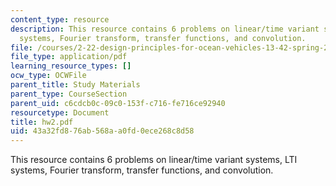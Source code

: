 ```yaml
---
content_type: resource
description: This resource contains 6 problems on linear/time variant systems, LTI
  systems, Fourier transform, transfer functions, and convolution.
file: /courses/2-22-design-principles-for-ocean-vehicles-13-42-spring-2005/43a32fd876ab568aa0fd0ece268c8d58_hw2.pdf
file_type: application/pdf
learning_resource_types: []
ocw_type: OCWFile
parent_title: Study Materials
parent_type: CourseSection
parent_uid: c6cdcb0c-09c0-153f-c716-fe716ce92940
resourcetype: Document
title: hw2.pdf
uid: 43a32fd8-76ab-568a-a0fd-0ece268c8d58
---
```

This resource contains 6 problems on linear/time variant systems, LTI systems, Fourier transform, transfer functions, and convolution.

